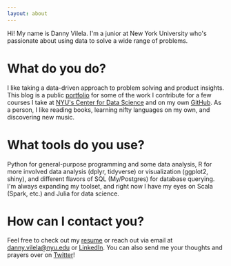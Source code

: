 ```yaml
---
layout: about
---
```


Hi! My name is Danny Vilela. I'm a junior at New York University who's passionate about using data to solve a wide range of problems.

# What do you do?
I like taking a data-driven approach to problem solving and product insights. This blog is a public [portfolio](/) for some of the work I contribute for a few courses I take at [NYU's Center for Data Science](http://cds.nyu.edu/) and on my own [GitHub](https://github.com/dataframing). As a person, I like reading books, learning nifty languages on my own, and discovering new music.

# What tools do you use?
Python for general-purpose programming and some data analysis, R for more involved data analysis (dplyr, tidyverse) or visualization (ggplot2, shiny), and different flavors of SQL (My/Postgres) for database querying. I'm always expanding my toolset, and right now I have my eyes on Scala (Spark, etc.) and Julia for data science.

# How can I contact you?
Feel free to check out my [resume](http://bit.ly/dataframing-resume) or reach out via email at [danny.vilela@nyu.edu](#) or  [LinkedIn](https://linkedin.com/in/dataframing). You can also send me your thoughts and prayers over on [Twitter](https://twitter.com/dataframing)!
